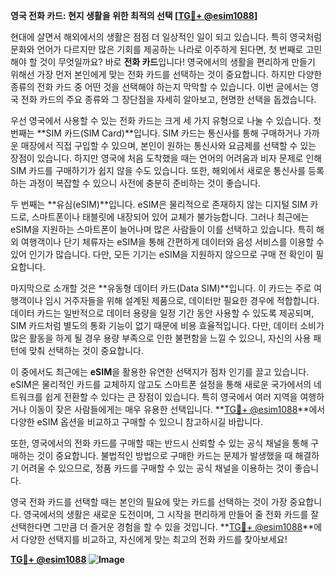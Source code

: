 **영국 전화 카드: 현지 생활을 위한 최적의 선택 [[TG💪+ @esim1088](https://t.me/s/esim1088)]**

현대에 살면서 해외에서의 생활은 점점 더 일상적인 일이 되고 있습니다. 특히 영국처럼 문화와 언어가 다르지만 많은 기회를 제공하는 나라로 이주하게 된다면, 첫 번째로 고민해야 할 것이 무엇일까요? 바로 **전화 카드**입니다! 영국에서의 생활을 편리하게 만들기 위해선 가장 먼저 본인에게 맞는 전화 카드를 선택하는 것이 중요합니다. 하지만 다양한 종류의 전화 카드 중 어떤 것을 선택해야 하는지 막막할 수 있습니다. 이번 글에서는 영국 전화 카드의 주요 종류와 그 장단점을 자세히 알아보고, 현명한 선택을 돕겠습니다.

우선 영국에서 사용할 수 있는 전화 카드는 크게 세 가지 유형으로 나눌 수 있습니다. 첫 번째는 **SIM 카드(SIM Card)**입니다. SIM 카드는 통신사를 통해 구매하거나 가까운 매장에서 직접 구입할 수 있으며, 본인이 원하는 통신사와 요금제를 선택할 수 있는 장점이 있습니다. 하지만 영국에 처음 도착했을 때는 언어의 어려움과 비자 문제로 인해 SIM 카드를 구매하기가 쉽지 않을 수도 있습니다. 또한, 해외에서 새로운 통신사를 등록하는 과정이 복잡할 수 있으니 사전에 충분히 준비하는 것이 좋습니다.

두 번째는 **유심(eSIM)**입니다. eSIM은 물리적으로 존재하지 않는 디지털 SIM 카드로, 스마트폰이나 태블릿에 내장되어 있어 교체가 불가능합니다. 그러나 최근에는 eSIM을 지원하는 스마트폰이 늘어나며 많은 사람들이 이를 선택하고 있습니다. 특히 해외 여행객이나 단기 체류자는 eSIM을 통해 간편하게 데이터와 음성 서비스를 이용할 수 있어 인기가 많습니다. 다만, 모든 기기는 eSIM을 지원하지 않으므로 구매 전 확인이 필요합니다.

마지막으로 소개할 것은 **유동형 데이터 카드(Data SIM)**입니다. 이 카드는 주로 여행객이나 임시 거주자들을 위해 설계된 제품으로, 데이터만 필요한 경우에 적합합니다. 데이터 카드는 일반적으로 데이터 용량을 일정 기간 동안 사용할 수 있도록 제공되며, SIM 카드처럼 별도의 통화 기능이 없기 때문에 비용 효율적입니다. 다만, 데이터 소비가 많은 활동을 하게 될 경우 용량 부족으로 인한 불편함을 느낄 수 있으니, 자신의 사용 패턴에 맞춰 선택하는 것이 중요합니다.

이 중에서도 최근에는 **eSIM**을 활용한 유연한 선택지가 점차 인기를 끌고 있습니다. eSIM은 물리적인 카드를 교체하지 않고도 스마트폰 설정을 통해 새로운 국가에서의 네트워크를 쉽게 전환할 수 있다는 큰 장점이 있습니다. 특히 영국에서 여러 지역을 여행하거나 이동이 잦은 사람들에게는 매우 유용한 선택입니다. **[TG💪+ @esim1088](https://t.me/s/esim1088)**에서 다양한 eSIM 옵션을 비교하고 구매할 수 있으니 참고하시길 바랍니다.

또한, 영국에서의 전화 카드를 구매할 때는 반드시 신뢰할 수 있는 공식 채널을 통해 구매하는 것이 중요합니다. 불법적인 방법으로 구매한 카드는 문제가 발생했을 때 해결하기 어려울 수 있으므로, 정품 카드를 구매할 수 있는 공식 채널을 이용하는 것이 좋습니다.

영국 전화 카드를 선택할 때는 본인의 필요에 맞는 카드를 선택하는 것이 가장 중요합니다. 영국에서의 생활은 새로운 도전이며, 그 시작을 편리하게 만들어 줄 전화 카드를 잘 선택한다면 그만큼 더 즐거운 경험을 할 수 있을 것입니다. **[TG💪+ @esim1088](https://t.me/s/esim1088)**에서 다양한 선택지를 비교하고, 자신에게 맞는 최고의 전화 카드를 찾아보세요!

**[TG💪+ @esim1088](https://t.me/s/esim1088) ![Image](https://i.postimg.cc/Y0z9fWf4/image.png)**